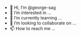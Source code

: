 - 👋 Hi, I’m @george-sag
- 👀 I’m interested in ...
- 🌱 I’m currently learning ...
- 💞️ I’m looking to collaborate on ...
- 📫 How to reach me ...

<!---
george-sag/george-sag is a ✨ special ✨ repository because its `README.md` (this file) appears on your GitHub profile.
You can click the Preview link to take a look at your changes.
--->
